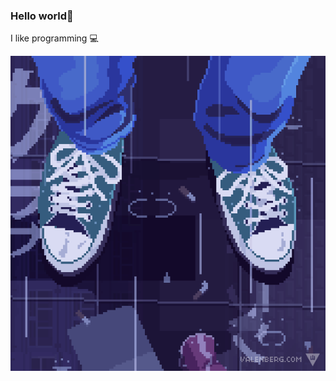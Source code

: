 ### Hello world👋

I like programming 💻

<p align="center">
  <img src="https://github.com/R1vel/R1vel/blob/main/gif.gif">
</p> 
